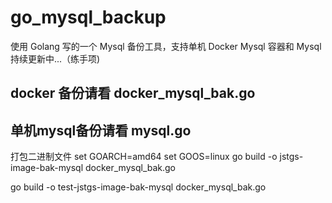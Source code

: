 # go_mysql_backup
使用 Golang 写的一个 Mysql 备份工具，支持单机 Docker Mysql 容器和 Mysql 持续更新中...（练手项)


## docker 备份请看 docker_mysql_bak.go
## 单机mysql备份请看 mysql.go

打包二进制文件
set GOARCH=amd64
set GOOS=linux
go build -o jstgs-image-bak-mysql docker_mysql_bak.go

go build -o test-jstgs-image-bak-mysql docker_mysql_bak.go